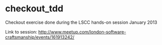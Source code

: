 checkout_tdd
============

Checkout exercise done during the LSCC hands-on session January 2013

Link to session: http://www.meetup.com/london-software-craftsmanship/events/161913242/